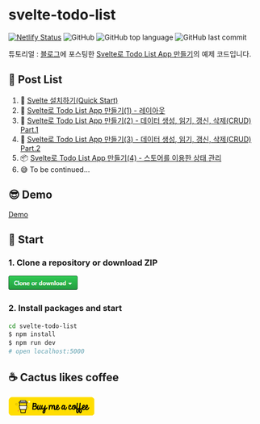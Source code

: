 # svelte-todo-list

[![Netlify Status](https://api.netlify.com/api/v1/badges/d898fdc9-6410-4e52-9497-4e81cb9d1ce0/deploy-status)](https://app.netlify.com/sites/svelte-todo-list-demo/deploys)
![GitHub](https://img.shields.io/github/license/soulcactus/svelte-todo-list)
![GitHub top language](https://img.shields.io/github/languages/top/soulcactus/svelte-todo-list)
![GitHub last commit](https://img.shields.io/github/last-commit/soulcactus/svelte-todo-list)

튜토리얼 : [블로그](https://soulcactus.netlify.com/)에 포스팅한 [Svelte로 Todo List App 만들기](https://soulcactus.netlify.com/svelte/todo-list-1/)의 예제 코드입니다.

## 🌵 Post List

1. 📁 [Svelte 설치하기(Quick Start)](https://soulcactus.netlify.com/svelte/start-svelte/)
2. 🎨 [Svelte로 Todo List App 만들기(1) - 레이아웃](https://soulcactus.netlify.com/svelte/todo-list-1/)
3. 🐣 [Svelte로 Todo List App 만들기(2) - 데이터 생성, 읽기, 갱신, 삭제(CRUD) Part.1](https://soulcactus.netlify.com/svelte/todo-list-2/)
4. 🐥 [Svelte로 Todo List App 만들기(3) - 데이터 생성, 읽기, 갱신, 삭제(CRUD) Part.2](https://soulcactus.netlify.com/svelte/todo-list-3/)
5. 📦 [Svelte로 Todo List App 만들기(4) - 스토어를 이용한 상태 관리](https://soulcactus.netlify.com/svelte/todo-list-4/)
6. 😅 To be continued...

## 😎 Demo

[Demo](https://svelte-todo-list-demo.netlify.com/)

## 🏃 Start

### 1. Clone a repository or download ZIP

[![](./src/images/github-button.png)](https://github.com/soulcactus/svelte-todo-list)

### 2. Install packages and start

```sh
cd svelte-todo-list
$ npm install
$ npm run dev
# open localhost:5000
```

## ☕ Cactus likes coffee

[![](./src/images/buy-me-a-coffee.png)](https://www.buymeacoffee.com/soulcactus)
